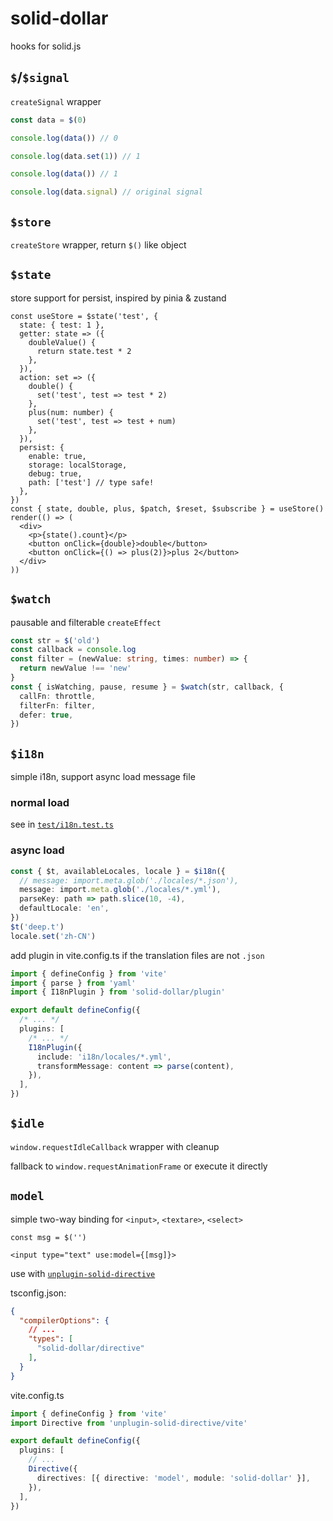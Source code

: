 # solid-dollar

hooks for solid.js

## `$`/`$signal`

`createSignal` wrapper

```ts
const data = $(0)

console.log(data()) // 0

console.log(data.set(1)) // 1

console.log(data()) // 1

console.log(data.signal) // original signal
```

## `$store`

`createStore` wrapper, return `$()` like object

## `$state`

store support for persist, inspired by pinia & zustand

```tsx
const useStore = $state('test', {
  state: { test: 1 },
  getter: state => ({
    doubleValue() {
      return state.test * 2
    },
  }),
  action: set => ({
    double() {
      set('test', test => test * 2)
    },
    plus(num: number) {
      set('test', test => test + num)
    },
  }),
  persist: {
    enable: true,
    storage: localStorage,
    debug: true,
    path: ['test'] // type safe!
  },
})
const { state, double, plus, $patch, $reset, $subscribe } = useStore()
render(() => (
  <div>
    <p>{state().count}</p>
    <button onClick={double}>double</button>
    <button onClick={() => plus(2)}>plus 2</button>
  </div>
))
```

## `$watch`

pausable and filterable `createEffect`

```ts
const str = $('old')
const callback = console.log
const filter = (newValue: string, times: number) => {
  return newValue !== 'new'
}
const { isWatching, pause, resume } = $watch(str, callback, {
  callFn: throttle,
  filterFn: filter,
  defer: true,
})
```

## `$i18n`

simple i18n, support async load message file

### normal load

see in [`test/i18n.test.ts`](test/i18n.test.ts)

### async load

```ts
const { $t, availableLocales, locale } = $i18n({
  // message: import.meta.glob('./locales/*.json'),
  message: import.meta.glob('./locales/*.yml'),
  parseKey: path => path.slice(10, -4),
  defaultLocale: 'en',
})
$t('deep.t')
locale.set('zh-CN')
```

add plugin in vite.config.ts if the translation files are not `.json`
```ts
import { defineConfig } from 'vite'
import { parse } from 'yaml'
import { I18nPlugin } from 'solid-dollar/plugin'

export default defineConfig({
  /* ... */
  plugins: [
    /* ... */
    I18nPlugin({
      include: 'i18n/locales/*.yml',
      transformMessage: content => parse(content),
    }),
  ],
})
```

## `$idle`

`window.requestIdleCallback` wrapper with cleanup

fallback to `window.requestAnimationFrame` or execute it directly

## `model`

simple two-way binding for `<input>`, `<textare>`, `<select>`

```tsx
const msg = $('')

<input type="text" use:model={[msg]}>
```

use with [`unplugin-solid-directive`](https://github.com/subframe7536/unplugin-solid-directive)

tsconfig.json:
```json
{
  "compilerOptions": {
    // ...
    "types": [
      "solid-dollar/directive"
    ],
  }
}
```

vite.config.ts
```ts
import { defineConfig } from 'vite'
import Directive from 'unplugin-solid-directive/vite'

export default defineConfig({
  plugins: [
    // ...
    Directive({
      directives: [{ directive: 'model', module: 'solid-dollar' }],
    }),
  ],
})
```